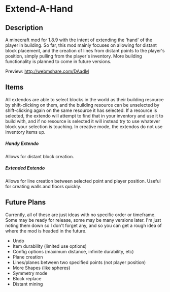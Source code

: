 # Extend-A-Hand
## Description
A minecraft mod for 1.8.9 with the intent of extending the 'hand' of the player in building. So far, this mod mainly focuses on allowing for distant block placement, and the creation of lines from distant points to the player's position, simply pulling from the player's inventory. More building functionality is planned to come in future versions.

Preview: http://webmshare.com/DAadM

## Items
All extendos are able to select blocks in the world as their building resource by shift-clicking on them, and the building resource can be unselected by shift-clicking again on the same resource it has selected. If a resource is selected, the extendo will attempt to find that in your inventory and use it to build with, and if no resource is selected it will instead try to use whatever block your selection is touching. In creative mode, the extendos do not use inventory items up.
##### Handy Extendo
Allows for distant block creation.
##### Extended Extendo
Allows for line creation between selected point and player position. Useful for creating walls and floors quickly.

## Future Plans
Currently, all of these are just ideas with no specific order or timeframe. Some may be ready for release, some may be many versions later. I'm just noting them down so I don't forget any, and so you can get a rough idea of where the mod is headed in the future.
- Undo
- Item durability (limited use options)
- Config options (maximum distance, infinite durability, etc)
- Plane creation
- Lines/planes between two specified points (not player position)
- More Shapes (like spheres)
- Symmetry mode
- Block replace
- Distant mining
